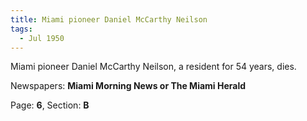 ```yaml
---  
title: Miami pioneer Daniel McCarthy Neilson  
tags:  
  - Jul 1950  
---  
```

  
Miami pioneer Daniel McCarthy Neilson, a resident for 54 years, dies.  
  
Newspapers: **Miami Morning News or The Miami Herald**  
  
Page: **6**, Section: **B** 
